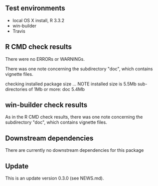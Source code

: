 ## Test environments
* local OS X install, R 3.3.2
* win-builder 
* Travis

## R CMD check results
There were no ERRORs or WARNINGs.

There was one note concerning the subdirectory "doc", which contains vignette files.  
   
checking installed package size ... NOTE
  installed size is  5.5Mb
  sub-directories of 1Mb or more:
    doc   5.4Mb

## win-builder check results
   
As in the R CMD check results, there was one note concerning the subdirectory "doc", which contains vignette files.
  
## Downstream dependencies
There are currently no downstream dependencies for this package

## Update
This is an update version 0.3.0 (see NEWS.md).
